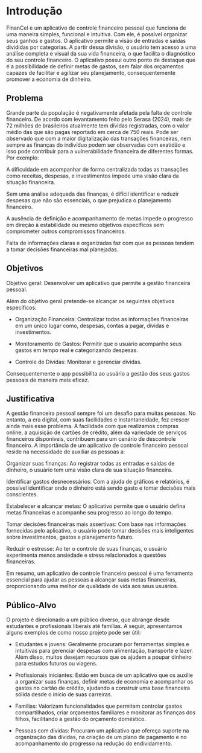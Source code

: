 # Introdução

FinanCel e um aplicativo de controle financeiro pessoal que funciona de uma maneira simples, funcional e intuitiva. Com ele, é possível organizar seus ganhos e gastos. O aplicativo permite a visão de entradas e saídas divididas por categorias. A partir dessa divisão, o usuário tem acesso a uma análise completa e visual da sua vida financeira, o que facilita o diagnóstico do seu controle financeiro.
O aplicativo possui outro ponto de destaque que é a possibilidade de definir metas de gastos, sem falar dos orçamentos capazes de facilitar e agilizar seu planejamento, consequentemente promover a  economia de dinheiro.

## Problema

Grande parte da população é negativamente afetada pela falta de controle financeiro. De acordo com levantamento feito pelo Serasa (2024), mais de 72 milhões de brasileiros atualmente tem dívidas registradas, com o valor médio das que são pagas reportado em cerca de 750 reais. Pode ser observado que com a maior digitalização das transações financeiras, nem sempre as finanças do indivíduo podem ser observadas com exatidão e isso pode contribuir para a vulnerabilidade financeira de diferentes formas. Por exemplo: 

A dificuldade em acompanhar de forma centralizada todas as transações como receitas, despesas, e investimentos impede uma visão clara da situação financeira. 

Sem uma análise adequada das finanças, é difícil identificar e reduzir despesas que não são essenciais, o que prejudica o planejamento financeiro. 

A ausência de definição e acompanhamento de metas impede o progresso em direção à estabilidade ou mesmo objetivos específicos sem comprometer outros compromissos financeiros. 

Falta de informações claras e organizadas faz com que as pessoas tendem a tomar decisões financeiras mal planejadas. 

## Objetivos

Objetivo geral: Desenvolver um aplicativo que permite a gestão financeira pessoal. 

Além do objetivo geral pretende-se alcançar os seguintes objetivos específicos: 

- Organização Financeira: Centralizar todas as informações financeiras em um único lugar como, despesas, contas a pagar, dívidas e investimentos.   

- Monitoramento de Gastos: Permitir que o usuário acompanhe seus gastos em tempo real e categorizando despesas. 

- Controle de Dívidas: Monitorar e gerenciar dívidas. 
 
Consequentemente o app possibilita ao usuário a gestão dos seus gastos pessoais de maneira mais eficaz.

## Justificativa

A gestão financeira pessoal sempre foi um desafio para muitas pessoas. No entanto, a era digital, com suas facilidades e instantaneidade, fez crescer ainda mais esse problema. A facilidade com que realizamos compras online, a aquisição de cartões de crédito, além da variedade de serviços financeiros disponíveis, contribuem para um cenário de descontrole financeiro. A importância de um aplicativo de controle financeiro pessoal reside na necessidade de auxiliar as pessoas a: 

Organizar suas finanças: Ao registrar todas as entradas e saídas de dinheiro, o usuário tem uma visão clara de sua situação financeira. 

Identificar gastos desnecessários: Com a ajuda de gráficos e relatórios, é possível identificar onde o dinheiro está sendo gasto e tomar decisões mais conscientes. 

Estabelecer e alcançar metas: O aplicativo permite que o usuário defina metas financeiras e acompanhe seu progresso ao longo do tempo. 

Tomar decisões financeiras mais assertivas: Com base nas informações fornecidas pelo aplicativo, o usuário pode tomar decisões mais inteligentes sobre investimentos, gastos e planejamento futuro. 

Reduzir o estresse: Ao ter o controle de suas finanças, o usuário experimenta menos ansiedade e stress relacionados a questões financeiras. 

Em resumo, um aplicativo de controle financeiro pessoal é uma ferramenta essencial para ajudar as pessoas a alcançar suas metas financeiras, proporcionando uma melhor de qualidade de vida aos seus usuários. 

## Público-Alvo

O projeto é direcionado a um público diverso, que abrange desde estudantes e profissionais liberais até famílias. A seguir, apresentamos alguns exemplos de como nosso projeto pode ser útil:

- Estudantes e jovens: Geralmente procuram por ferramentas simples e intuitivas para gerenciar despesas com alimentação, transporte e lazer. Além disso, muitos desejam recursos que os ajudem a poupar dinheiro para estudos futuros ou viagens.

- Profissionais iniciantes: Estão em busca de um aplicativo que os auxilie a organizar suas finanças, definir metas de economia e acompanhar os gastos no cartão de crédito, ajudando a construir uma base financeira sólida desde o início de suas carreiras.

- Famílias: Valorizam funcionalidades que permitam controlar gastos compartilhados, criar orçamentos familiares e monitorar as finanças dos filhos, facilitando a gestão do orçamento doméstico.

- Pessoas com dívidas: Procuram um aplicativo que ofereça suporte na organização das dívidas, na criação de um plano de pagamento e no acompanhamento do progresso na redução do endividamento.


